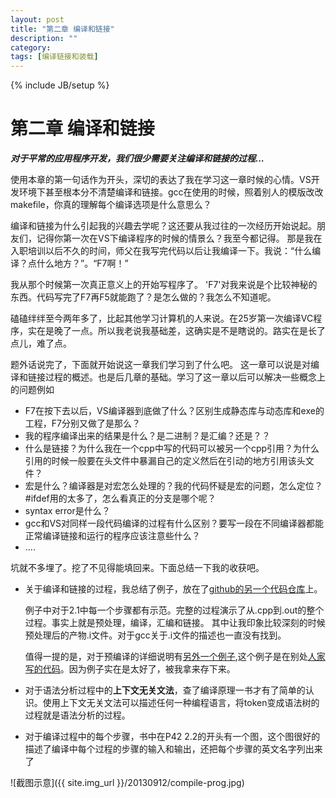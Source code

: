 ```yaml
---
layout: post
title: "第二章 编译和链接"
description: ""
category: 
tags: [编译链接和装载]
---
```

{% include JB/setup %}

第二章 编译和链接
======================
***对于平常的应用程序开发，我们很少需要关注编译和链接的过程...***

使用本章的第一句话作为开头，深切的表达了我在学习这一章时候的心情。VS开发环境下甚至根本分不清楚编译和链接。gcc在使用的时候，照着别人的模版改改makefile，你真的理解每个编译选项是什么意思么？

编译和链接为什么引起我的兴趣去学呢？这还要从我过往的一次经历开始说起。朋友们，记得你第一次在VS下编译程序的时候的情景么？我至今都记得。
那是我在入职培训以后不久的时间，师父在我写完代码以后让我编译一下。我说：“什么编译？点什么地方？”。“F7啊！”

我从那个时候第一次真正意义上的开始写程序了。 'F7'对我来说是个比较神秘的东西。代码写完了F7再F5就能跑了？是怎么做的？我怎么不知道呢。

磕磕绊绊至今两年多了，比起其他学习计算机的人来说。在25岁第一次编译VC程序，实在是晚了一点。所以我老说我基础差，这确实是不是瞎说的。路实在是长了点儿，难了点。

题外话说完了，下面就开始说这一章我们学习到了什么吧。
这一章可以说是对编译和链接过程的概述。也是后几章的基础。学习了这一章以后可以解决一些概念上的问题例如

- F7在按下去以后，VS编译器到底做了什么？区别生成静态库与动态库和exe的工程，F7分别又做了是那么？
- 我的程序编译出来的结果是什么？是二进制？是汇编？还是？？
- 什么是链接？为什么我在一个cpp中写的代码可以被另一个cpp引用？为什么引用的时候一般要在头文件中暴漏自己的定义然后在引动的地方引用该头文件？
- 宏是什么？编译器是对宏怎么处理的？我的代码怀疑是宏的问题，怎么定位？#ifdef用的太多了，怎么看真正的分支是哪个呢？
- syntax error是什么？
- gcc和VS对同样一段代码编译的过程有什么区别？要写一段在不同编译器都能正常编译链接和运行的程序应该注意些什么？
- ....

坑就不多埋了。挖了不见得能填回来。下面总结一下我的收获吧。

- 关于编译和链接的过程，我总结了例子，放在了[github的另一个代码仓库](https://github.com/liuy-steve/samplecode_sum/tree/master/complie-link-load/cp2/sample1)上。

  例子中对于2.1中每一个步骤都有示范。完整的过程演示了从.cpp到.out的整个过程。事实上就是预处理，编译，汇编和链接。
其中让我印象比较深刻的时候预处理后的产物.i文件。对于gcc关于.i文件的描述也一直没有找到。

  值得一提的是，对于预编译的详细说明有[另外一个例子](https://github.com/liuy-steve/samplecode_sum/tree/master/complie-link-load/cp2/preprocess_only),这个例子是在别处[人家写的代码](http://files.cppblog.com/ownwaterloo/preprocess_only.zip)。因为例子实在是太好了，被我拿来存下来。

- 对于语法分析过程中的**上下文无关文法**，查了编译原理一书才有了简单的认识。使用上下文无关文法可以描述任何一种编程语言，将token变成语法树的过程就是语法分析的过程。
- 对于编译过程中的每个步骤，书中在P42 2.2的开头有一个图，这个图很好的描述了编译中每个过程的步骤的输入和输出，还把每个步骤的英文名字列出来了
  
![截图示意]({{ site.img_url }}/20130912/compile-prog.jpg)
 





